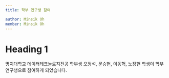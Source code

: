```yaml
---
title: 학부 연구생 참여

author: Minsik Oh
member: Minsik Oh
---
```


# Heading 1


명지대학교 데이터테크놀로지전공 학부생 오정석, 문승현, 이동혁, 노장현 학생이 학부 연구생으로 참여하게 되었습니다.
